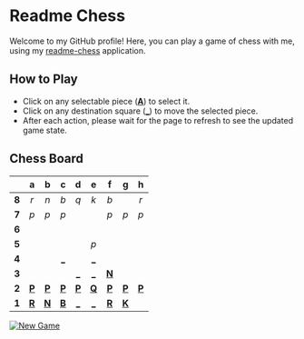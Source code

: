 # Readme Chess

Welcome to my GitHub profile! Here, you can play a game of chess with me, using my [readme-chess](https://github.com/grim-kalman/readme-chess) application.

## How to Play

- Click on any selectable piece ([**A**]()) to select it.
- Click on any destination square ([**_**]()) to move the selected piece.
- After each action, please wait for the page to refresh to see the updated game state.

## Chess Board
|     |  a  |  b  |  c  |  d  |  e  |  f  |  g  |  h  |
|:---:|:---:|:---:|:---:|:---:|:---:|:---:|:---:|:---:|
|  **8**  |  _r_  |  _n_  |  _b_  |  _q_  |  _k_  |  _b_  |     |  _r_  |
|  **7**  |  _p_  |  _p_  |  _p_  |     |     |  _p_  |  _p_  |  _p_  |
|  **6**  |     |     |     |     |     |     |     |     |
|  **5**  |     |     |     |     |  _p_  |     |     |     |
|  **4**  |     |     |  [_](https://rust-readme-chess.duckdns.org/play?mv=e2c4)  |     |  [_](https://rust-readme-chess.duckdns.org/play?mv=e2e4)  |     |     |     |
|  **3**  |     |     |     |  [_](https://rust-readme-chess.duckdns.org/play?mv=e2d3)  |  [_](https://rust-readme-chess.duckdns.org/play?mv=e2e3)  |  [**N**](https://rust-readme-chess.duckdns.org/select?square=f3)  |     |     |
|  **2**  |  [**P**](https://rust-readme-chess.duckdns.org/select?square=a2)  |  [**P**](https://rust-readme-chess.duckdns.org/select?square=b2)  |  [**P**](https://rust-readme-chess.duckdns.org/select?square=c2)  |  [**P**](https://rust-readme-chess.duckdns.org/select?square=d2)  |  [**Q**](https://rust-readme-chess.duckdns.org/select?square=e2)  |  [**P**](https://github.com/grim-kalman)  |  [**P**](https://rust-readme-chess.duckdns.org/select?square=g2)  |  [**P**](https://rust-readme-chess.duckdns.org/select?square=h2)  |
|  **1**  |  [**R**](https://github.com/grim-kalman)  |  [**N**](https://rust-readme-chess.duckdns.org/select?square=b1)  |  [**B**](https://github.com/grim-kalman)  |  [_](https://rust-readme-chess.duckdns.org/play?mv=e2d1)  |  [_](https://rust-readme-chess.duckdns.org/play?mv=e2e1)  |  [**R**](https://rust-readme-chess.duckdns.org/select?square=f1)  |  [**K**](https://rust-readme-chess.duckdns.org/select?square=g1)  |     |

[![New Game](https://img.shields.io/badge/New_Game-4CAF50)](https://rust-readme-chess.duckdns.org/new)
